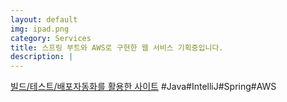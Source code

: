 ```yaml
---
layout: default
img: ipad.png
category: Services
title: 스프링 부트와 AWS로 구현한 웹 서비스 기획중입니다.
description: |
---
```

  [빌드/테스트/배포자동화를 활용한 사이트](https://github.com/Dev-preference/single)
 #Java#IntelliJ#Spring#AWS
